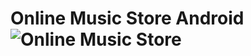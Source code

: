 # Online Music Store Android![Online Music Store](https://user-images.githubusercontent.com/28781001/179375815-afbf4942-fbea-4f8d-a759-6e6ad7b94cc2.png)
